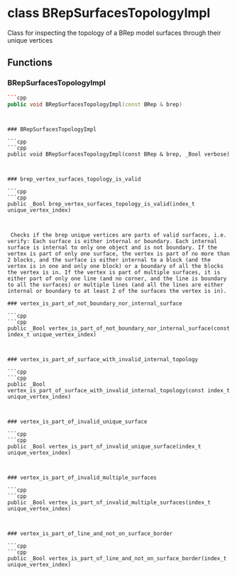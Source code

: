 # class BRepSurfacesTopologyImpl


 Class for inspecting the topology of a BRep model surfaces through their unique vertices



## Functions

### BRepSurfacesTopologyImpl

```cpp
```cpp
public void BRepSurfacesTopologyImpl(const BRep & brep)
```
```


### BRepSurfacesTopologyImpl

```cpp
```cpp
public void BRepSurfacesTopologyImpl(const BRep & brep, _Bool verbose)
```
```


### brep_vertex_surfaces_topology_is_valid

```cpp
```cpp
public _Bool brep_vertex_surfaces_topology_is_valid(index_t unique_vertex_index)
```
```


 Checks if the brep unique vertices are parts of valid surfaces, i.e. verify: Each surface is either internal or boundary. Each internal surface is internal to only one object and is not boundary. If the vertex is part of only one surface, the vertex is part of no more than 2 blocks, and the surface is either internal to a block (and the vertex is in one and only one block) or a boundary of all the blocks the vertex is in. If the vertex is part of multiple surfaces, it is either part of only one line (and no corner, and the line is boundary to all the surfaces) or multiple lines (and all the lines are either internal or boundary to at least 2 of the surfaces the vertex is in).

### vertex_is_part_of_not_boundary_nor_internal_surface

```cpp
```cpp
public _Bool vertex_is_part_of_not_boundary_nor_internal_surface(const index_t unique_vertex_index)
```
```


### vertex_is_part_of_surface_with_invalid_internal_topology

```cpp
```cpp
public _Bool vertex_is_part_of_surface_with_invalid_internal_topology(const index_t unique_vertex_index)
```
```


### vertex_is_part_of_invalid_unique_surface

```cpp
```cpp
public _Bool vertex_is_part_of_invalid_unique_surface(index_t unique_vertex_index)
```
```


### vertex_is_part_of_invalid_multiple_surfaces

```cpp
```cpp
public _Bool vertex_is_part_of_invalid_multiple_surfaces(index_t unique_vertex_index)
```
```


### vertex_is_part_of_line_and_not_on_surface_border

```cpp
```cpp
public _Bool vertex_is_part_of_line_and_not_on_surface_border(index_t unique_vertex_index)
```
```





